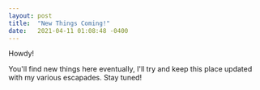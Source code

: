```yaml
---
layout: post
title:  "New Things Coming!"
date:   2021-04-11 01:08:48 -0400
---
```

Howdy!

You'll find new things here eventually, I'll try and keep this place updated with my various escapades.
Stay tuned!
